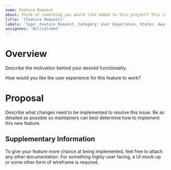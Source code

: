 ```yaml
---
name: Feature Request
about: Think of something you would like added to this project? This is how to do it.
title: '[Feature Request]'
labels: 'Type: Feature Request, Category: User Experience, Status: Awaiting Triage'
assignees: 'WillieCubed'
---
```


# Overview

Describe the motivation behind your desired functionality.

How would you like the user experience for this feature to work?

# Proposal

Describe what changes need to be implemented to resolve this issue. Be as
detailed as possible so maintainers can best determine how to implement this
new feature.

## Supplementary Information

To give your feature more chance at being implemented, feel free to attach any
other documentation. For something highly-user facing, a UI mock-up or some
other form of wireframe is required.